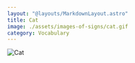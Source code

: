 ```yaml
---
layout: "@layouts/MarkdownLayout.astro"
title: Cat
image: ./assets/images-of-signs/cat.gif
category: Vocabulary
---
```


![Cat](@signs/cat.gif)
